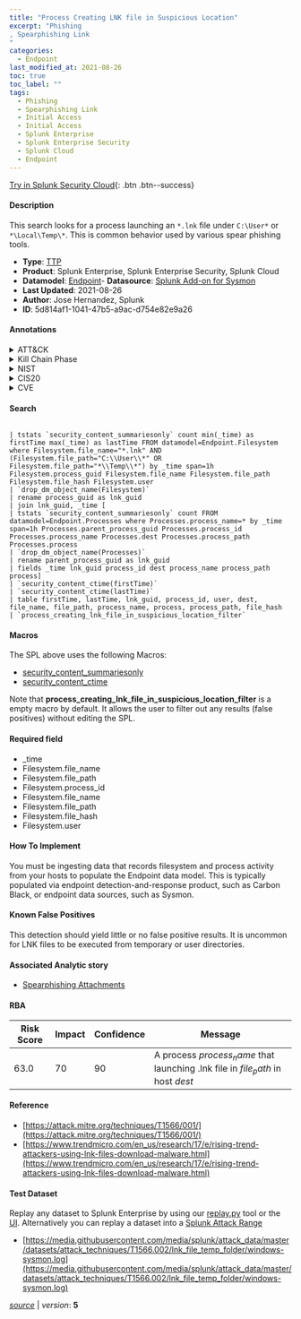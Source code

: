 ```yaml
---
title: "Process Creating LNK file in Suspicious Location"
excerpt: "Phishing
, Spearphishing Link
"
categories:
  - Endpoint
last_modified_at: 2021-08-26
toc: true
toc_label: ""
tags:
  - Phishing
  - Spearphishing Link
  - Initial Access
  - Initial Access
  - Splunk Enterprise
  - Splunk Enterprise Security
  - Splunk Cloud
  - Endpoint
---
```




[Try in Splunk Security Cloud](https://www.splunk.com/en_us/products/cyber-security.html){: .btn .btn--success}

#### Description

This search looks for a process launching an `*.lnk` file under `C:\User*` or `*\Local\Temp\*`. This is common behavior used by various spear phishing tools.

- **Type**: [TTP](https://github.com/splunk/security_content/wiki/Detection-Analytic-Types)
- **Product**: Splunk Enterprise, Splunk Enterprise Security, Splunk Cloud
- **Datamodel**: [Endpoint](https://docs.splunk.com/Documentation/CIM/latest/User/Endpoint)- **Datasource**: [Splunk Add-on for Sysmon](https://splunkbase.splunk.com/app/5709)
- **Last Updated**: 2021-08-26
- **Author**: Jose Hernandez, Splunk
- **ID**: 5d814af1-1041-47b5-a9ac-d754e82e9a26


#### Annotations

<details>
  <summary>ATT&CK</summary>

<div markdown="1">


| ID             | Technique        |  Tactic             |
| -------------- | ---------------- |-------------------- |
| [T1566](https://attack.mitre.org/techniques/T1566/) | Phishing | Initial Access |

| [T1566.002](https://attack.mitre.org/techniques/T1566/002/) | Spearphishing Link | Initial Access |

</div>
</details>


<details>
  <summary>Kill Chain Phase</summary>

<div markdown="1">

* Installation
* Actions on Objectives


</div>
</details>


<details>
  <summary>NIST</summary>

<div markdown="1">

* ID.AM
* PR.DS



</div>
</details>

<details>
  <summary>CIS20</summary>

<div markdown="1">

* CIS 7
* CIS 8



</div>
</details>

<details>
  <summary>CVE</summary>

<div markdown="1">


</div>
</details>

#### Search

```

| tstats `security_content_summariesonly` count min(_time) as firstTime max(_time) as lastTime FROM datamodel=Endpoint.Filesystem where Filesystem.file_name="*.lnk" AND (Filesystem.file_path="C:\\User\\*" OR Filesystem.file_path="*\\Temp\\*") by _time span=1h Filesystem.process_guid Filesystem.file_name Filesystem.file_path Filesystem.file_hash Filesystem.user 
| `drop_dm_object_name(Filesystem)` 
| rename process_guid as lnk_guid 
| join lnk_guid, _time [
| tstats `security_content_summariesonly` count FROM datamodel=Endpoint.Processes where Processes.process_name=* by _time span=1h Processes.parent_process_guid Processes.process_id Processes.process_name Processes.dest Processes.process_path Processes.process 
| `drop_dm_object_name(Processes)` 
| rename parent_process_guid as lnk_guid 
| fields _time lnk_guid process_id dest process_name process_path process] 
| `security_content_ctime(firstTime)` 
| `security_content_ctime(lastTime)` 
| table firstTime, lastTime, lnk_guid, process_id, user, dest, file_name, file_path, process_name, process, process_path, file_hash 
| `process_creating_lnk_file_in_suspicious_location_filter`
```

#### Macros
The SPL above uses the following Macros:
* [security_content_summariesonly](https://github.com/splunk/security_content/blob/develop/macros/security_content_summariesonly.yml)
* [security_content_ctime](https://github.com/splunk/security_content/blob/develop/macros/security_content_ctime.yml)

Note that **process_creating_lnk_file_in_suspicious_location_filter** is a empty macro by default. It allows the user to filter out any results (false positives) without editing the SPL.

#### Required field
* _time
* Filesystem.file_name
* Filesystem.file_path
* Filesystem.process_id
* Filesystem.file_name
* Filesystem.file_path
* Filesystem.file_hash
* Filesystem.user


#### How To Implement
You must be ingesting data that records filesystem and process activity from your hosts to populate the Endpoint data model. This is typically populated via endpoint detection-and-response product, such as Carbon Black, or endpoint data sources, such as Sysmon.

#### Known False Positives
This detection should yield little or no false positive results. It is uncommon for LNK files to be executed from temporary or user directories.

#### Associated Analytic story
* [Spearphishing Attachments](/stories/spearphishing_attachments)




#### RBA

| Risk Score  | Impact      | Confidence   | Message      |
| ----------- | ----------- |--------------|--------------|
| 63.0 | 70 | 90 | A process $process_name$ that launching .lnk file in $file_path$ in host $dest$ |


#### Reference

* [https://attack.mitre.org/techniques/T1566/001/](https://attack.mitre.org/techniques/T1566/001/)
* [https://www.trendmicro.com/en_us/research/17/e/rising-trend-attackers-using-lnk-files-download-malware.html](https://www.trendmicro.com/en_us/research/17/e/rising-trend-attackers-using-lnk-files-download-malware.html)



#### Test Dataset
Replay any dataset to Splunk Enterprise by using our [replay.py](https://github.com/splunk/attack_data#using-replaypy) tool or the [UI](https://github.com/splunk/attack_data#using-ui).
Alternatively you can replay a dataset into a [Splunk Attack Range](https://github.com/splunk/attack_range#replay-dumps-into-attack-range-splunk-server)


* [https://media.githubusercontent.com/media/splunk/attack_data/master/datasets/attack_techniques/T1566.002/lnk_file_temp_folder/windows-sysmon.log](https://media.githubusercontent.com/media/splunk/attack_data/master/datasets/attack_techniques/T1566.002/lnk_file_temp_folder/windows-sysmon.log)



[*source*](https://github.com/splunk/security_content/tree/develop/detections/endpoint/process_creating_lnk_file_in_suspicious_location.yml) \| *version*: **5**